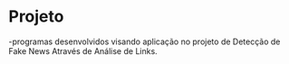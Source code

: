 # Projeto
-programas desenvolvidos visando aplicação no projeto de Detecção de Fake News Através de Análise de Links. 
